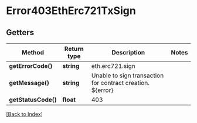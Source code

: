 # Error403EthErc721TxSign

## Getters

Method | Return type | Description | Notes
------------ | ------------- | ------------- | -------------
**getErrorCode()** | **string** | eth.erc721.sign |
**getMessage()** | **string** | Unable to sign transaction for contract creation. ${error} |
**getStatusCode()** | **float** | 403 |

[[Back to Index]](../index.md)
